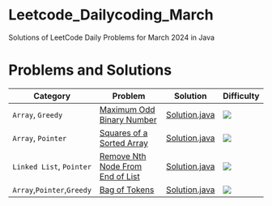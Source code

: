 # Leetcode_Dailycoding_March

Solutions of LeetCode Daily Problems for March 2024 in Java

# Problems and Solutions

| Category              	| Problem                       									| Solution                        					| Difficulty 						  |
|-------------------------------|-------------------------------------------------------------------------------------------------------|-----------------------------------------------------------------------|---------------------------------------------------------|
|`Array`, `Greedy`     		|[Maximum Odd Binary Number](https://leetcode.com/problems/maximum-odd-binary-number/)			|[Solution.java](2864.MaximumOddBinaryNumber/Solution.java)		|<img src="https://img.shields.io/badge/-Easy-green" />   |
|`Array`, `Pointer`		|[Squares of a Sorted Array](https://leetcode.com/problems/squares-of-a-sorted-array/)			|[Solution.java](977.SquaresofaSortedArray/Solution.java)		|<img src="https://img.shields.io/badge/-Easy-green" />	  |			
|`Linked List`, `Pointer`	|[Remove Nth Node From End of List](https://leetcode.com/problems/remove-nth-node-from-end-of-list/)	|[Solution.java](19.RemoveNthNodeFromEndofList/Solution.java)		|<img src="https://img.shields.io/badge/-Medium-orange" />|
|`Array`,`Pointer`,`Greedy`	|[Bag of Tokens](https://leetcode.com/problems/bag-of-tokens/)						|[Solution.java](948.BagofTokens/Solution.java)				|<img src="https://img.shields.io/badge/-Medium-orange" />|
